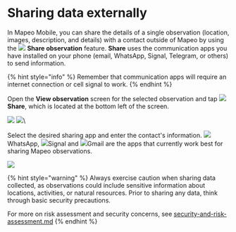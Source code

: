 # Sharing data externally

In Mapeo Mobile, you can share the details of a single observation (location, images, description, and details) with a contact outside of Mapeo by using the ![](../../../.gitbook/assets/app\_icons\_Share.png) **Share observation** feature. **Share** uses the communication apps you have installed on your phone (email, WhatsApp, Signal, Telegram, or others) to send information.

{% hint style="info" %}
Remember that communication apps will require an internet connection or cell signal to work.
{% endhint %}

Open the **View observation** screen for the selected observation and tap  ![](../../../.gitbook/assets/app\_icons\_Share.png) **Share**, which is located at the bottom left of the screen.&#x20;

![](../../../.gitbook/assets/Mm\_Observations\_list\_screen-select\_obs.jpg)  ![](../../../.gitbook/assets/Share\_button.jpg)\


Select the desired sharing app and enter the contact's information. ![](../../../.gitbook/assets/WhatsApp-logo.png)WhatsApp, ![](../../../.gitbook/assets/Signal-logo.png)Signal and ![](../../../.gitbook/assets/Gmail-logo.png)Gmail are the apps that currently work best for sharing Mapeo observations.

![](../../../.gitbook/assets/Mm\_Share\_observation\_options.jpg)

{% hint style="warning" %}
Always exercise caution when sharing data collected, as observations could include sensitive information about locations, activities, or natural resources. Prior to sharing any data, think through basic security precautions.

For more on risk assessment and security concerns, see [security-and-risk-assessment.md](../../essentials-for-a-successful-mapeo-project/security-and-risk-assessment.md "mention")
{% endhint %}

